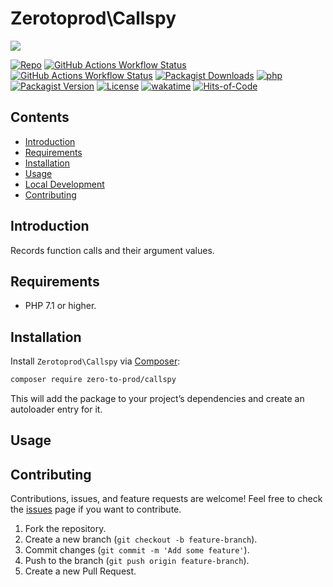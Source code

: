 # Zerotoprod\Callspy

![](art/logo.png)

[![Repo](https://img.shields.io/badge/github-gray?logo=github)](https://github.com/zero-to-prod/callspy)
[![GitHub Actions Workflow Status](https://img.shields.io/github/actions/workflow/status/zero-to-prod/callspy/test.yml?label=test)](https://github.com/zero-to-prod/callspy/actions)
[![GitHub Actions Workflow Status](https://img.shields.io/github/actions/workflow/status/zero-to-prod/callspy/backwards_compatibility.yml?label=backwards_compatibility)](https://github.com/zero-to-prod/callspy/actions)
[![Packagist Downloads](https://img.shields.io/packagist/dt/zero-to-prod/callspy?color=blue)](https://packagist.org/packages/zero-to-prod/callspy/stats)
[![php](https://img.shields.io/packagist/php-v/zero-to-prod/callspy.svg?color=purple)](https://packagist.org/packages/zero-to-prod/callspy/stats)
[![Packagist Version](https://img.shields.io/packagist/v/zero-to-prod/callspy?color=f28d1a)](https://packagist.org/packages/zero-to-prod/callspy)
[![License](https://img.shields.io/packagist/l/zero-to-prod/callspy?color=pink)](https://github.com/zero-to-prod/callspy/blob/main/LICENSE.md)
[![wakatime](https://wakatime.com/badge/github/zero-to-prod/callspy.svg)](https://wakatime.com/badge/github/zero-to-prod/callspy)
[![Hits-of-Code](https://hitsofcode.com/github/zero-to-prod/callspy?branch=main)](https://hitsofcode.com/github/zero-to-prod/callspy/view?branch=main)

## Contents

- [Introduction](#introduction)
- [Requirements](#requirements)
- [Installation](#installation)
- [Usage](#usage)
- [Local Development](./LOCAL_DEVELOPMENT.md)
- [Contributing](#contributing)

## Introduction

Records function calls and their argument values.

## Requirements

- PHP 7.1 or higher.

## Installation

Install `Zerotoprod\Callspy` via [Composer](https://getcomposer.org/):

```bash
composer require zero-to-prod/callspy
```

This will add the package to your project’s dependencies and create an autoloader entry for it.

## Usage



## Contributing

Contributions, issues, and feature requests are welcome!
Feel free to check the [issues](https://github.com/zero-to-prod/callspy/issues) page if you want to contribute.

1. Fork the repository.
2. Create a new branch (`git checkout -b feature-branch`).
3. Commit changes (`git commit -m 'Add some feature'`).
4. Push to the branch (`git push origin feature-branch`).
5. Create a new Pull Request.
